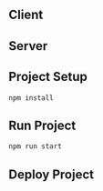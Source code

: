 ## Client

## Server

## Project Setup
```
npm install
```

## Run Project
```
npm run start
```
## Deploy Project
```

```

